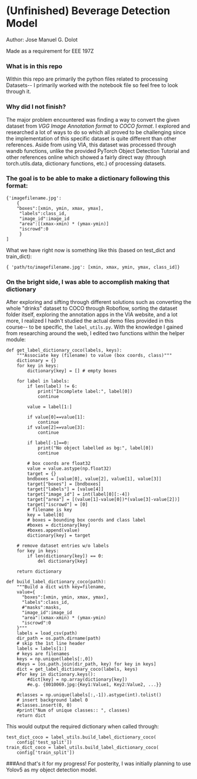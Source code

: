 # (Unfinished) Beverage Detection Model

Author: Jose Manuel G. Dolot

Made as a requirement for EEE 197Z

### What is in this repo
Within this repo are primarily the python files related to processing Datasets-- I primarily worked with the notebook file so feel free to look through it.

### Why did I not finish?
The major problem encountered was finding a way to convert the given dataset from *VGG Image Annotation format* to *COCO format*. I explored and researched a lot of ways to do so which all proved to be challenging since the implementation of this specific dataset is quite different than other references. Aside from using VIA, this dataset was processed through wandb functions, unlike the provided PyTorch Object Detection Tutorial and other references online which showed a fairly direct way (through torch.utils.data, dictionary functions, etc.) of processing datasets.

### The goal is to be able to make a dictionary following this format:

```
{'imagefilename.jpg':
    {
    "boxes":[xmin, ymin, xmax, ymax],
     "labels":class_id,
     "image_id":image_id
     "area":[(xmax-xmin) * (ymax-ymin)]
     "iscrowd":0
     }
]
```

What we have right now is something like this (based on test_dict and train_dict):

```
{ 'path/to/imagefilename.jpg': [xmin, xmax, ymin, ymax, class_id]}
```

### On the bright side, I was able to accomplish making that dictionary
After exploring and sifting through different solutions such as converting the whole "drinks" dataset to COCO through Roboflow, sorting the dataset folder itself, exploring the annotation apps in the VIA website, and a lot more, I realized I hadn't studied the actual demo files provided in this course-- to be specific, the `label_utils.py`. With the knowledge I gained from researching around the web, I edited two functions within the helper module:

```
def get_label_dictionary_coco(labels, keys):
    """Associate key (filename) to value (box coords, class)"""
    dictionary = {}
    for key in keys:
        dictionary[key] = [] # empty boxes

    for label in labels:
        if len(label) != 6:
            print("Incomplete label:", label[0])
            continue

        value = label[1:]

        if value[0]==value[1]:
            continue
        if value[2]==value[3]:
            continue

        if label[-1]==0:
            print("No object labelled as bg:", label[0])
            continue

        # box coords are float32
        value = value.astype(np.float32)
        target = {}
        bndboxes = [value[0], value[2], value[1], value[3]]
        target["boxes"] = [bndboxes]
        target["labels"] = [value[4]]
        target["image_id"] = int(label[0][:-4])
        target["area"] = [(value[1]-value[0])*(value[3]-value[2])]
        target["iscrowd"] = [0]
        # filename is key
        key = label[0]
        # boxes = bounding box coords and class label
        #boxes = dictionary[key]
        #boxes.append(value)
        dictionary[key] = target

    # remove dataset entries w/o labels
    for key in keys:
        if len(dictionary[key]) == 0:
            del dictionary[key]

    return dictionary

def build_label_dictionary_coco(path):
    """Build a dict with key=filename,
    value={
      "boxes":[xmin, ymin, xmax, ymax],
      "labels":class_id,
      #"masks":masks,
      "image_id":image_id
      "area":(xmax-xmin) * (ymax-ymin)
      "iscrowd":0
    }"""
    labels = load_csv(path)
    dir_path = os.path.dirname(path)
    # skip the 1st line header
    labels = labels[1:]
    # keys are filenames
    keys = np.unique(labels[:,0])
    #keys = [os.path.join(dir_path, key) for key in keys]
    dict = get_label_dictionary_coco(labels, keys) 
    #for key in dictionary.keys():
        #dict[key] = np.array(dictionary[key])
        #e.g. {0010069.jpg:{Key1:Value1, Key2:Value2, ...}}

    #classes = np.unique(labels[:,-1]).astype(int).tolist()
    # insert background label 0
    #classes.insert(0, 0)
    #print("Num of unique classes:: ", classes)
    return dict
```

This would output the required dictionary when called through:
```
test_dict_coco = label_utils.build_label_dictionary_coco(
    config['test_split'])
train_dict_coco = label_utils.build_label_dictionary_coco(
    config['train_split'])
```

###And that's it for my progress!
For posterity, I was initially planning to use Yolov5 as my object detection model.
